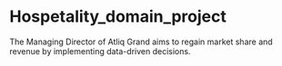 # Hospetality_domain_project
The Managing Director of Atliq Grand aims to regain market share and revenue by implementing data-driven decisions.
